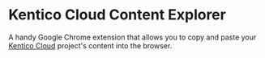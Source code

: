 # Kentico Cloud Content Explorer
A handy Google Chrome extension that allows you to copy and paste your <a href="http://wwww.KenticoCloud.com/">Kentico Cloud</a> project's content into the browser.
